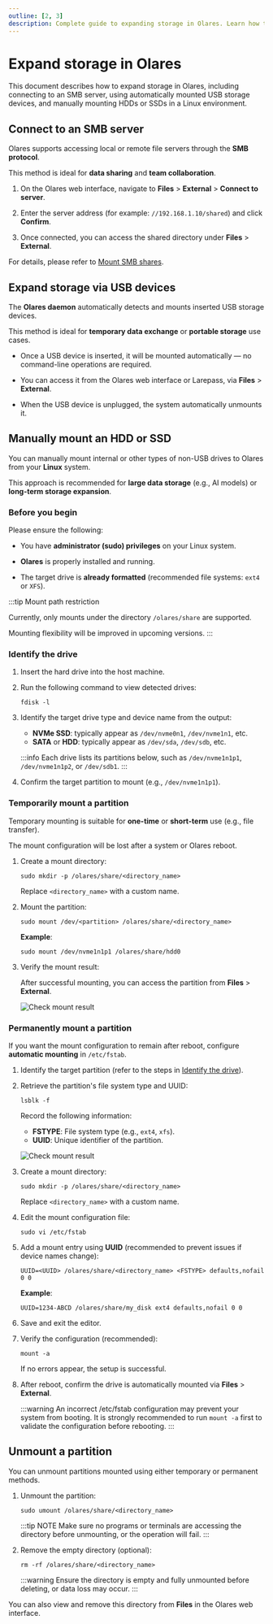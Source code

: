 ```yaml
---
outline: [2, 3]
description: Complete guide to expanding storage in Olares. Learn how to connect to SMB servers, use USB auto-mount, and manually mount HDDs or SSDs to increase local storage capacity and manage large AI model files efficiently.
---
```

# Expand storage in Olares

This document describes how to expand storage in Olares, including connecting to an SMB server, using automatically mounted USB storage devices, and manually mounting HDDs or SSDs in a Linux environment.

## Connect to an SMB server

Olares supports accessing local or remote file servers through the **SMB protocol**.

This method is ideal for **data sharing** and **team collaboration**.

1. On the Olares web interface, navigate to **Files** > **External** > **Connect to server**.

2. Enter the server address (for example: `//192.168.1.10/shared`) and click **Confirm**.

3. Once connected, you can access the shared directory under **Files** > **External**.

For details, please refer to [Mount SMB shares](../olares/files/mount-SMB.md).

## Expand storage via USB devices

The **Olares daemon** automatically detects and mounts inserted USB storage devices.

This method is ideal for **temporary data exchange** or **portable storage** use cases.

- Once a USB device is inserted, it will be mounted automatically — no command-line operations are required.

- You can access it from the Olares web interface or Larepass, via **Files** > **External**.

- When the USB device is unplugged, the system automatically unmounts it.

## Manually mount an HDD or SSD

You can manually mount internal or other types of non-USB drives to Olares from your **Linux** system.

This approach is recommended for **large data storage** (e.g., AI models) or **long-term storage expansion**.

### Before you begin

Please ensure the following:

- You have **administrator (sudo) privileges** on your Linux system.

- **Olares** is properly installed and running.

- The target drive is **already formatted** (recommended file systems: `ext4` or `XFS`).

:::tip  Mount path restriction

Currently, only mounts under the directory `/olares/share` are supported.

Mounting flexibility will be improved in upcoming versions.
:::


### Identify the drive

1. Insert the hard drive into the host machine.

2. Run the following command to view detected drives:

   ```
   fdisk -l
   ```

3. Identify the target drive type and device name from the output:

    - **NVMe SSD**: typically appear as `/dev/nvme0n1`, `/dev/nvme1n1`, etc.
    - **SATA** or **HDD**: typically appear as `/dev/sda`, `/dev/sdb`, etc.

    :::info
    Each drive lists its partitions below, such as `/dev/nvme1n1p1`, `/dev/nvme1n1p2`, or `/dev/sdb1`.
    :::

4. Confirm the target partition to mount (e.g., `/dev/nvme1n1p1`).

### Temporarily mount a partition

Temporary mounting is suitable for **one-time** or **short-term** use (e.g., file transfer).

The mount configuration will be lost after a system or Olares reboot.

1. Create a mount directory:

    ```
    sudo mkdir -p /olares/share/<directory_name>
    ```

    Replace `<directory_name>` with a custom name.

2. Mount the partition:

    ```
    sudo mount /dev/<partition> /olares/share/<directory_name>    
    ```

    **Example**:

    ```
    sudo mount /dev/nvme1n1p1 /olares/share/hdd0
    ```

3. Verify the mount result:

    After successful mounting, you can access the partition from **Files** > **External**.

    ![Check mount result](/images/manual/tutorials/expand-storage-mount-result-en.png#bordered)

### Permanently mount a partition

If you want the mount configuration to remain after reboot, configure **automatic mounting** in `/etc/fstab`.

1. Identify the target partition (refer to the steps in [Identify the drive](expand-storage-in-olares.md#identify-the-drive)).

2. Retrieve the partition's file system type and UUID:

    ```
    lsblk -f
    ```

    Record the following information:
    - **FSTYPE**: File system type (e.g., `ext4`, `xfs`).
    - **UUID**: Unique identifier of the partition.

    ![Check mount result](/images/manual/tutorials/expand-storage-fstype.png#bordered)

3. Create a mount directory:
    
    ```
    sudo mkdir -p /olares/share/<directory_name>
    ```

    Replace `<directory_name>` with a custom name.

4. Edit the mount configuration file:
    
    ```
    sudo vi /etc/fstab
    ```

5. Add a mount entry using **UUID** (recommended to prevent issues if device names change):

    ```
    UUID=<UUID> /olares/share/<directory_name> <FSTYPE> defaults,nofail 0 0
    ```

    **Example**:

    ```
    UUID=1234-ABCD /olares/share/my_disk ext4 defaults,nofail 0 0
    ```

6. Save and exit the editor.

7. Verify the configuration (recommended):

    ```
    mount -a
    ```
    
    If no errors appear, the setup is successful.

8. After reboot, confirm the drive is automatically mounted via **Files** > **External**.

    :::warning
    An incorrect /etc/fstab configuration may prevent your system from booting.
    It is strongly recommended to run `mount -a` first to validate the configuration before rebooting.
    :::

## Unmount a partition

You can unmount partitions mounted using either temporary or permanent methods.

1. Unmount the partition:

    ```
    sudo umount /olares/share/<directory_name>
    ```

    :::tip NOTE
    Make sure no programs or terminals are accessing the directory before unmounting, or the operation will fail.
    :::

2. Remove the empty directory (optional):

    ```
    rm -rf /olares/share/<directory_name>
    ```

    :::warning
    Ensure the directory is empty and fully unmounted before deleting, or data loss may occur.
    :::

You can also view and remove this directory from **Files** in the Olares web interface.
